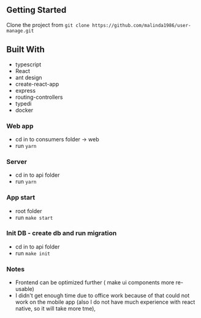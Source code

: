 
## Getting Started

Clone the project from ``git clone https://github.com/malinda1986/user-manage.git``

## Built With
- typescript
- React 
- ant design
- create-react-app
- express
- routing-controllers
- typedi
- docker

### Web app
 - cd in to consumers folder -> web
 - run ```yarn```

### Server
 - cd in to api folder
 - run ```yarn```


 ### App start 
 - root folder
 - run ```make start```

 ### Init DB  - create db and run migration
 - cd in to api folder
 - run ```make init```
### Notes
- Frontend can be optimized further ( make ui components more re-usable)
- I didn't get enough time due to office work
because of that could not work on the mobile app (also I do not have much experience with react native, so it will take more tme), 
